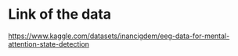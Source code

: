 # Link of the data

https://www.kaggle.com/datasets/inancigdem/eeg-data-for-mental-attention-state-detection
